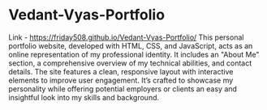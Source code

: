 # Vedant-Vyas-Portfolio
Link - https://friday508.github.io/Vedant-Vyas-Portfolio/ This personal portfolio website, developed with HTML, CSS, and JavaScript, acts as an online representation of my professional identity. It includes an "About Me" section, a comprehensive overview of my technical abilities, and contact details. The site features a clean, responsive layout with interactive elements to improve user engagement. It’s crafted to showcase my personality while offering potential employers or clients an easy and insightful look into my skills and background.
